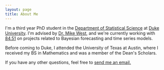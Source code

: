 ```yaml
---
layout: page
title: About Me
---
```


I'm a third year PhD student in the [Department of Statistical Science](http://stat.duke.edu/) at [Duke University](https://www.duke.edu/). I'm advised by [Dr. Mike West](http://www2.stat.duke.edu/~mw/), and we're currently working with [84.51](https://www.8451.com/) on projects related to Bayesian forecasting and time series models. 

Before coming to Duke, I attended the University of Texas at Austin, where I received my BS in Mathematics and was a member of the Dean's Scholars. 

If you have any other questions, feel free to [send me an email.](mailto:lindsay.berry@duke.edu)
